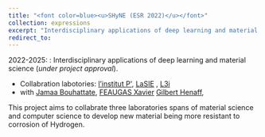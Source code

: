 ```yaml
---
title: "<font color=blue><u>SHyNE (ESR 2022)</u></font>"
collection: expressions
excerpt: "Interdisciplinary applications of deep learning and material science to develop new material being more resistant to corrosion of Hydrogen."
redirect_to: 
---
```


2022-2025: : Interdisciplinary applications of deep learning and material science (*under project approval*).

- Collabration labotories: [l’institut P'](https://pprime.fr/en/home-pprime/), [LaSIE](https://lasie.univ-larochelle.fr/)  , [L3i](https://l3i.univ-larochelle.fr/)
- with [Jamaa Bouhattate](https://scholar.google.fr/citations?user=ARHabtUAAAAJ&hl=fr), [FEAUGAS Xavier](https://lasie.univ-larochelle.fr/FEAUGAS-Xavier) [Gilbert Henaff](https://pprime.fr/en/henaff-gilbert-2/), 

This project aims to collabrate three laboratories spans of material science and computer science to develop new material being more resistant to corrosion of Hydrogen.


